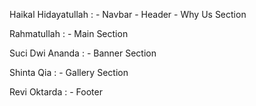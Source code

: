 Haikal Hidayatullah : - Navbar - Header - Why Us Section

Rahmatullah : - Main Section

Suci Dwi Ananda : - Banner Section

Shinta Qia : - Gallery Section

Revi Oktarda : - Footer
